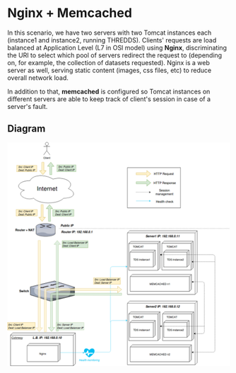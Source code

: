 # Nginx + Memcached #

In this scenario, we have two servers with two Tomcat instances each (instance1 and instance2, running THREDDS). Clients' requests are load balanced at Application Level (L7 in OSI model) using __Nginx__, 
discriminating the URI to select which pool of servers redirect the request to (depending on, for example, the collection of datasets requested). Nginx is a web server as well, serving static content
(images, css files, etc) to reduce overall network load.

In addition to that, __memcached__ is configured so Tomcat instances on different servers are able to keep track of client's session in case of a server's fault.

## Diagram ##
![Diagram nginx_memcached](./nginx_memcached_diagram.png)
